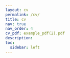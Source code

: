 ```yaml
---
layout: cv
permalink: /cv/
title: cv
nav: true
nav_order: 4
cv_pdf: example_pdf(2).pdf
description: 
toc:
  sidebar: left
---
```

